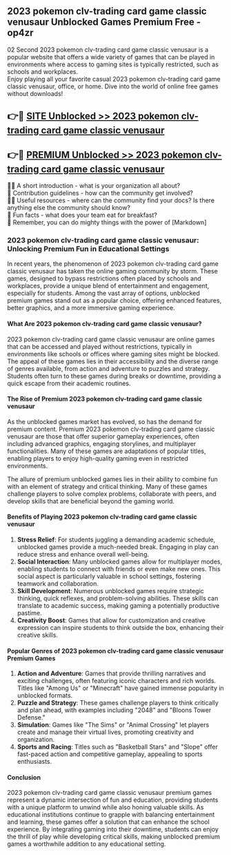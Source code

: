 ## 2023 pokemon clv-trading card game classic venusaur Unblocked Games Premium Free - op4zr

02 Second 2023 pokemon clv-trading card game classic venusaur is a popular website that offers a wide variety of games that can be played in environments where access to gaming sites is typically restricted, such as schools and workplaces.  
Enjoy playing all your favorite casual 2023 pokemon clv-trading card game classic venusaur, office, or home. Dive into the world of online free games without downloads!

## 👉🔴 [SITE Unblocked >> 2023 pokemon clv-trading card game classic venusaur](http://freeplayer.one?title=2023_pokemon_clv-trading_card_game_classic_venusaur&ref=13D)

## 👉🔴 [PREMIUM Unblocked >> 2023 pokemon clv-trading card game classic venusaur](http://freeplayer.one?title=2023_pokemon_clv-trading_card_game_classic_venusaur&ref=13D)

🙋‍♀️ A short introduction - what is your organization all about?  
🌈 Contribution guidelines - how can the community get involved?  
👩‍💻 Useful resources - where can the community find your docs? Is there anything else the community should know?  
🍿 Fun facts - what does your team eat for breakfast?  
🧙 Remember, you can do mighty things with the power of [Markdown]

### 2023 pokemon clv-trading card game classic venusaur: Unlocking Premium Fun in Educational Settings

In recent years, the phenomenon of 2023 pokemon clv-trading card game classic venusaur has taken the online gaming community by storm. These games, designed to bypass restrictions often placed by schools and workplaces, provide a unique blend of entertainment and engagement, especially for students. Among the vast array of options, unblocked premium games stand out as a popular choice, offering enhanced features, better graphics, and a more immersive gaming experience.

#### What Are 2023 pokemon clv-trading card game classic venusaur?

2023 pokemon clv-trading card game classic venusaur are online games that can be accessed and played without restrictions, typically in environments like schools or offices where gaming sites might be blocked. The appeal of these games lies in their accessibility and the diverse range of genres available, from action and adventure to puzzles and strategy. Students often turn to these games during breaks or downtime, providing a quick escape from their academic routines.

#### The Rise of Premium 2023 pokemon clv-trading card game classic venusaur

As the unblocked games market has evolved, so has the demand for premium content. Premium 2023 pokemon clv-trading card game classic venusaur are those that offer superior gameplay experiences, often including advanced graphics, engaging storylines, and multiplayer functionalities. Many of these games are adaptations of popular titles, enabling players to enjoy high-quality gaming even in restricted environments.

The allure of premium unblocked games lies in their ability to combine fun with an element of strategy and critical thinking. Many of these games challenge players to solve complex problems, collaborate with peers, and develop skills that are beneficial beyond the gaming world.

#### Benefits of Playing 2023 pokemon clv-trading card game classic venusaur

1.  **Stress Relief**: For students juggling a demanding academic schedule, unblocked games provide a much-needed break. Engaging in play can reduce stress and enhance overall well-being.
2.  **Social Interaction**: Many unblocked games allow for multiplayer modes, enabling students to connect with friends or even make new ones. This social aspect is particularly valuable in school settings, fostering teamwork and collaboration.
3.  **Skill Development**: Numerous unblocked games require strategic thinking, quick reflexes, and problem-solving abilities. These skills can translate to academic success, making gaming a potentially productive pastime.
4.  **Creativity Boost**: Games that allow for customization and creative expression can inspire students to think outside the box, enhancing their creative skills.

#### Popular Genres of 2023 pokemon clv-trading card game classic venusaur Premium Games

1.  **Action and Adventure**: Games that provide thrilling narratives and exciting challenges, often featuring iconic characters and rich worlds. Titles like "Among Us" or "Minecraft" have gained immense popularity in unblocked formats.
2.  **Puzzle and Strategy**: These games challenge players to think critically and plan ahead, with examples including "2048" and "Bloons Tower Defense."
3.  **Simulation**: Games like "The Sims" or "Animal Crossing" let players create and manage their virtual lives, promoting creativity and organization.
4.  **Sports and Racing**: Titles such as "Basketball Stars" and "Slope" offer fast-paced action and competitive gameplay, appealing to sports enthusiasts.

#### Conclusion

2023 pokemon clv-trading card game classic venusaur premium games represent a dynamic intersection of fun and education, providing students with a unique platform to unwind while also honing valuable skills. As educational institutions continue to grapple with balancing entertainment and learning, these games offer a solution that can enhance the school experience. By integrating gaming into their downtime, students can enjoy the thrill of play while developing critical skills, making unblocked premium games a worthwhile addition to any educational setting.